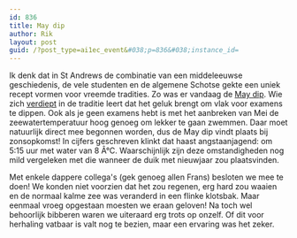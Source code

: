 ```yaml
---
id: 836
title: May dip
author: Rik
layout: post
guid: /?post_type=ai1ec_event&#038;p=836&#038;instance_id=
---
```

Ik denk dat in St Andrews de combinatie van een middeleeuwse geschiedenis, de vele studenten en de algemene Schotse gekte een uniek recept vormen voor vreemde tradities. Zo was er vandaag de [May dip][1]. Wie zich [verdiept][2] in de traditie leert dat het geluk brengt om vlak voor examens te dippen. Ook als je geen examens hebt is met het aanbreken van Mei de zeewatertemperatuur hoog genoeg om lekker te gaan zwemmen. Daar moet natuurlijk direct mee begonnen worden, dus de May dip vindt plaats bij zonsopkomst! In cijfers geschreven klinkt dat haast angstaanjagend: om 5:15 uur met water van 8 Â°C. Waarschijnlijk zijn deze omstandigheden nog mild vergeleken met die wanneer de duik met nieuwjaar zou plaatsvinden.

Met enkele dappere collega's (gek genoeg allen Frans) besloten we mee te doen! We konden niet voorzien dat het zou regenen, erg hard zou waaien en de normaal kalme zee was veranderd in een flinke klotsbak. Maar eenmaal vroeg opgestaan moesten we eraan geloven! Na toch wel behoorlijk bibberen waren we uiteraard erg trots op onzelf. Of dit voor herhaling vatbaar is valt nog te bezien, maar een ervaring was het zeker.

 [1]: https://www.facebook.com/events/1522727524620660 "May dip"
 [2]: http://www.st-andrews.ac.uk/study/why/life/traditions/